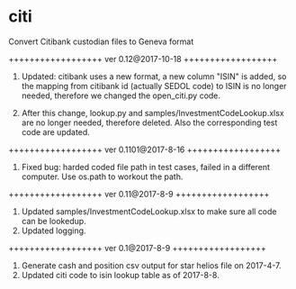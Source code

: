 # citi
Convert Citibank custodian files to Geneva format


++++++++++++++++++
ver 0.12@2017-10-18
++++++++++++++++++
1. Updated: citibank uses a new format, a new column "ISIN" is added, so the mapping from citibank id (actually SEDOL code) to ISIN is no longer needed, therefore we changed the open_citi.py code.

2. After this change, lookup.py and samples/InvestmentCodeLookup.xlsx are no longer needed, therefore deleted. Also the corresponding test code are updated.



++++++++++++++++++
ver 0.1101@2017-8-16
++++++++++++++++++
1. Fixed bug: harded coded file path in test cases, failed in a different computer. Use os.path to workout the path.



++++++++++++++++++
ver 0.11@2017-8-9
++++++++++++++++++
1. Updated samples/InvestmentCodeLookup.xlsx to make sure all code can be lookedup.
2. Updated logging.



++++++++++++++++++
ver 0.1@2017-8-9
++++++++++++++++++
1. Generate cash and position csv output for star helios file on 2017-4-7.
2. Updated citi code to isin lookup table as of 2017-8-8.